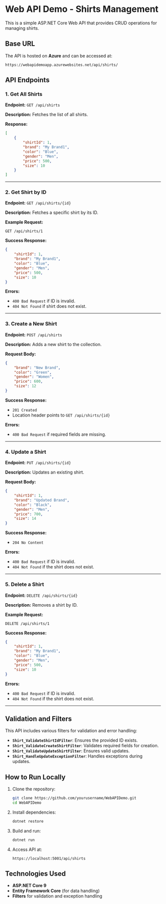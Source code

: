 # Web API Demo - Shirts Management

This is a simple ASP.NET Core Web API that provides CRUD operations for managing shirts.

## Base URL

The API is hosted on **Azure** and can be accessed at:

```
https://webapidemoapp.azurewebsites.net/api/shirts/
```

## API Endpoints

### 1. Get All Shirts
**Endpoint:** `GET /api/shirts`

**Description:** Fetches the list of all shirts.

**Response:**
```json
[
    {
        "shirtId": 1,
        "brand": "My Brand1",
        "color": "Blue",
        "gender": "Men",
        "price": 500,
        "size": 10
    }
]
```

---

### 2. Get Shirt by ID
**Endpoint:** `GET /api/shirts/{id}`

**Description:** Fetches a specific shirt by its ID.

**Example Request:**
```
GET /api/shirts/1
```

**Success Response:**
```json
{
    "shirtId": 1,
    "brand": "My Brand1",
    "color": "Blue",
    "gender": "Men",
    "price": 500,
    "size": 10
}
```

**Errors:**
- `400 Bad Request` if ID is invalid.
- `404 Not Found` if shirt does not exist.

---

### 3. Create a New Shirt
**Endpoint:** `POST /api/shirts`

**Description:** Adds a new shirt to the collection.

**Request Body:**
```json
{
    "brand": "New Brand",
    "color": "Green",
    "gender": "Women",
    "price": 600,
    "size": 12
}
```

**Success Response:**
- `201 Created`
- Location header points to `GET /api/shirts/{id}`

**Errors:**
- `400 Bad Request` if required fields are missing.

---

### 4. Update a Shirt
**Endpoint:** `PUT /api/shirts/{id}`

**Description:** Updates an existing shirt.

**Request Body:**
```json
{
    "shirtId": 1,
    "brand": "Updated Brand",
    "color": "Black",
    "gender": "Men",
    "price": 700,
    "size": 14
}
```

**Success Response:**
- `204 No Content`

**Errors:**
- `400 Bad Request` if ID is invalid.
- `404 Not Found` if the shirt does not exist.

---

### 5. Delete a Shirt
**Endpoint:** `DELETE /api/shirts/{id}`

**Description:** Removes a shirt by ID.

**Example Request:**
```
DELETE /api/shirts/1
```

**Success Response:**
```json
{
    "shirtId": 1,
    "brand": "My Brand1",
    "color": "Blue",
    "gender": "Men",
    "price": 500,
    "size": 10
}
```

**Errors:**
- `400 Bad Request` if ID is invalid.
- `404 Not Found` if the shirt does not exist.

---

## Validation and Filters
This API includes various filters for validation and error handling:
- **`Shirt_ValidateShirtIdFilter`**: Ensures the provided ID exists.
- **`Shirt_ValidateCreateShirtFilter`**: Validates required fields for creation.
- **`Shirt_ValidateUpdateShirtFilter`**: Ensures valid updates.
- **`Shirt_HandleUpdateExceptionFilter`**: Handles exceptions during updates.

## How to Run Locally
1. Clone the repository:
    ```sh
    git clone https://github.com/yourusername/WebAPIDemo.git
    cd WebAPIDemo
    ```
2. Install dependencies:
    ```sh
    dotnet restore
    ```
3. Build and run:
    ```sh
    dotnet run
    ```
4. Access API at:
    ```
    https://localhost:5001/api/shirts
    ```

## Technologies Used
- **ASP.NET Core 9**
- **Entity Framework Core** (for data handling)
- **Filters** for validation and exception handling


